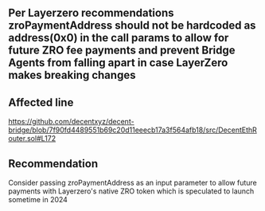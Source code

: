 ## Per Layerzero recommendations zroPaymentAddress should not be hardcoded as address(0x0) in the call params to allow for future ZRO fee payments and prevent Bridge Agents from falling apart in case LayerZero makes breaking changes

## Affected line
https://github.com/decentxyz/decent-bridge/blob/7f90fd4489551b69c20d11eeecb17a3f564afb18/src/DecentEthRouter.sol#L172

## Recommendation
Consider passing zroPaymentAddress as an input parameter to allow future payments with Layerzero's native ZRO token which is speculated to launch sometime in 2024
